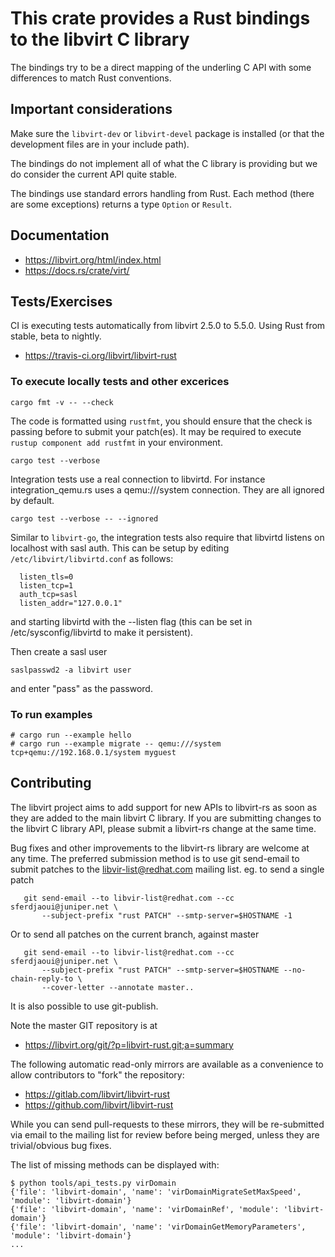 # This crate provides a Rust bindings to the libvirt C library

The bindings try to be a direct mapping of the underling C API
with some differences to match Rust conventions.

## Important considerations

Make sure the `libvirt-dev` or `libvirt-devel` package is installed
(or that the development files are in your include path).

The bindings do not implement all of what the C library is providing
but we do consider the current API quite stable.

The bindings use standard errors handling from Rust. Each method
(there are some exceptions) returns a type `Option` or `Result`.

## Documentation

* https://libvirt.org/html/index.html
* https://docs.rs/crate/virt/

## Tests/Exercises

CI is executing tests automatically from libvirt 2.5.0 to 5.5.0. Using
Rust from stable, beta to nightly.

* https://travis-ci.org/libvirt/libvirt-rust

### To execute locally tests and other excerices

`cargo fmt -v -- --check`

The code is formatted using `rustfmt`, you should ensure that the
check is passing before to submit your patch(es). It may be required
to execute `rustup component add rustfmt` in your environment.

`cargo test --verbose`

Integration tests use a real connection to libvirtd. For instance
integration_qemu.rs uses a qemu:///system connection. They are all
ignored by default.

`cargo test --verbose -- --ignored`

Similar to `libvirt-go`, the integration tests also require that
libvirtd listens on localhost with sasl auth. This can be setup by
editing `/etc/libvirt/libvirtd.conf` as follows:

```
  listen_tls=0
  listen_tcp=1
  auth_tcp=sasl
  listen_addr="127.0.0.1"
```

and starting libvirtd with the --listen flag (this can
be set in /etc/sysconfig/libvirtd to make it persistent).

Then create a sasl user

`saslpasswd2 -a libvirt user`

and enter "pass" as the password.

### To run examples

```
# cargo run --example hello
# cargo run --example migrate -- qemu:///system tcp+qemu://192.168.0.1/system myguest

```

## Contributing

The libvirt project aims to add support for new APIs to libvirt-rs as
soon as they are added to the main libvirt C library. If you are
submitting changes to the libvirt C library API, please submit a
libvirt-rs change at the same time.

Bug fixes and other improvements to the libvirt-rs library are welcome
at any time. The preferred submission method is to use git send-email
to submit patches to the libvir-list@redhat.com mailing list. eg. to
send a single patch

```
   git send-email --to libvir-list@redhat.com --cc sferdjaoui@juniper.net \
       --subject-prefix "rust PATCH" --smtp-server=$HOSTNAME -1
```

Or to send all patches on the current branch, against master

```
   git send-email --to libvir-list@redhat.com --cc sferdjaoui@juniper.net \
       --subject-prefix "rust PATCH" --smtp-server=$HOSTNAME --no-chain-reply-to \
       --cover-letter --annotate master..
```

It is also possible to use git-publish.

Note the master GIT repository is at

* https://libvirt.org/git/?p=libvirt-rust.git;a=summary

The following automatic read-only mirrors are available as a
convenience to allow contributors to "fork" the repository:

* https://gitlab.com/libvirt/libvirt-rust
* https://github.com/libvirt/libvirt-rust

While you can send pull-requests to these mirrors, they will be
re-submitted via email to the mailing list for review before being
merged, unless they are trivial/obvious bug fixes.

The list of missing methods can be displayed with:

```
$ python tools/api_tests.py virDomain
{'file': 'libvirt-domain', 'name': 'virDomainMigrateSetMaxSpeed', 'module': 'libvirt-domain'}
{'file': 'libvirt-domain', 'name': 'virDomainRef', 'module': 'libvirt-domain'}
{'file': 'libvirt-domain', 'name': 'virDomainGetMemoryParameters', 'module': 'libvirt-domain'}
...
```
